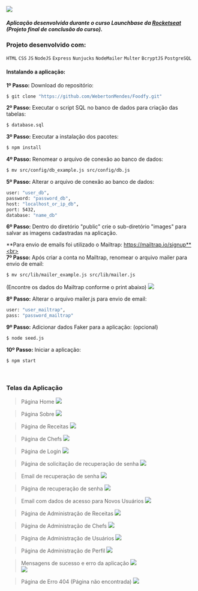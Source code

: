 ![](https://raw.githubusercontent.com/WebertonMendes/Foodfy/main/public/assets/logo_black.png)
<br>
##### Aplicação desenvolvida durante o curso Launchbase da <a href="https://rocketseat.com.br/" target="_blank">Rocketseat</a> (Projeto final de conclusão do curso).

### Projeto desenvolvido com:
`HTML` `CSS` `JS` `NodeJS` `Express` `Nunjucks` `NodeMailer` `Multer` `BcryptJS` `PostgreSQL`
<br>
#### Instalando a aplicação:

**1º Passo:** Download do repositório:
```sh
$ git clone "https://github.com/WebertonMendes/Foodfy.git"
```

**2º Passo:** Executar o script SQL no banco de dados para criação das tabelas:
```sh
$ database.sql
```

**3º Passo:** Executar a instalação dos pacotes:
```sh
$ npm install
```

**4º Passo:** Renomear o arquivo de conexão ao banco de dados:
```sh
$ mv src/config/db_example.js src/config/db.js
```

**5º Passo:** Alterar o arquivo de conexão ao banco de dados:
```sh
user: "user_db",
password: "password_db",
host: "localhost_or_ip_db",
port: 5432,
database: "name_db"
```

**6º Passo:** Dentro do diretório "public" crie o sub-diretório "images" para salvar as imagens cadastradas na aplicação.
<br>

**Para envio de emails foi utilizado o Mailtrap: https://mailtrap.io/signup**<br><br>
**7º Passo:** Após criar a conta no Mailtrap, renomear o arquivo mailer para envio de email:
```sh
$ mv src/lib/mailer_example.js src/lib/mailer.js
```

(Encontre os dados do Mailtrap conforme o print abaixo)
![](https://raw.githubusercontent.com/WebertonMendes/Foodfy/main/screen/Foodfy)<br>

**8º Passo:** Alterar o arquivo mailer.js para envio de email:
```sh
user: "user_mailtrap",
pass: "password_mailtrap"
```

**9º Passo:** Adicionar dados Faker para a aplicação: (opcional)
```sh
$ node seed.js
```

**10º Passo:** Iniciar a aplicação:
```sh
$ npm start
```
<br>

### Telas da Aplicação

> Página Home
![](https://github.com/WebertonMendes/Foodfy/blob/master/screen/Foodfy02_Home.png?raw=true)<br>

> Página Sobre
![](https://github.com/WebertonMendes/Foodfy/blob/master/screen/Foodfy03_About.png?raw=true)<br>

> Página de Receitas
![](https://github.com/WebertonMendes/Foodfy/blob/master/screen/Foodfy04_SiteRecipes.png?raw=true)<br>

> Página de Chefs
![](https://github.com/WebertonMendes/Foodfy/blob/master/screen/Foodfy05_SiteChefs.png?raw=true)<br>

> Página de Login
![](https://github.com/WebertonMendes/Foodfy/blob/master/screen/Foodfy06_Login.png?raw=true)<br>

> Página de solicitação de recuperação de senha
![](https://github.com/WebertonMendes/Foodfy/blob/master/screen/Foodfy07_Recover.png?raw=true)<br>

> Email de recuperação de senha
![](https://github.com/WebertonMendes/Foodfy/blob/master/screen/Foodfy08_RecoverMail.png?raw=true)<br>

> Página de recuperação de senha
![](https://github.com/WebertonMendes/Foodfy/blob/master/screen/Foodfy09_Recovery.png?raw=true)<br>

> Email com dados de acesso para Novos Usuários
![](https://github.com/WebertonMendes/Foodfy/blob/master/screen/Foodfy10_NewUser.png?raw=true)<br>

> Página de Administração de Receitas
![](https://github.com/WebertonMendes/Foodfy/blob/master/screen/Foodfy11_AdminRecipes.png?raw=true)<br>

> Página de Administração de Chefs
![](https://github.com/WebertonMendes/Foodfy/blob/master/screen/Foodfy12_AdminChefs.png?raw=true)<br>

> Página de Administração de Usuários
![](https://github.com/WebertonMendes/Foodfy/blob/master/screen/Foodfy13_AdminUsers.png?raw=true)<br>

> Página de Administração de Perfil
![](https://github.com/WebertonMendes/Foodfy/blob/master/screen/Foodfy14_AdminProfile.png?raw=true)<br>

> Mensagens de sucesso e erro da aplicação
![](https://github.com/WebertonMendes/Foodfy/blob/master/screen/Foodfy15_SuccessMessages.png?raw=true)<br>
![](https://github.com/WebertonMendes/Foodfy/blob/master/screen/Foodfy16_ErrorMessages.png?raw=true)<br>

> Página de Erro 404 (Página não encontrada)
![](https://github.com/WebertonMendes/Foodfy/blob/master/screen/Foodfy17_Error404.png?raw=true)<br>